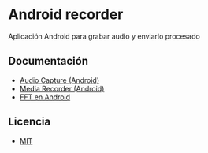# Android recorder

Aplicación Android para grabar audio y enviarlo procesado

## Documentación
  - [Audio Capture (Android)](http://developer.android.com/guide/topics/media/audio-capture.html)
  - [Media Recorder (Android)](http://developer.android.com/intl/es/reference/android/media/MediaRecorder.html)
  - [FFT en Android](http://stackoverflow.com/questions/9272232/fft-library-in-android-sdk)

## Licencia
  - [MIT](./LICENSE)
